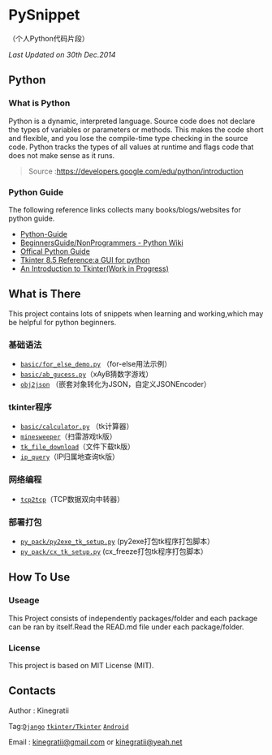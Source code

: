# PySnippet

（个人Python代码片段）

*Last Updated on 30th Dec.2014*

## Python

### What is Python

Python is a dynamic, interpreted language. Source code does not declare the types of variables or parameters or methods. This makes the code short and flexible, and you lose the compile-time type checking in the source code. Python tracks the types of all values at runtime and flags code that does not make sense as it runs. 

> Source :<https://developers.google.com/edu/python/introduction>

### Python Guide

The following reference links collects many books/blogs/websites for python guide.

* [Python-Guide](http://docs.python-guide.org/en/latest/intro/learning/)
* [BeginnersGuide/NonProgrammers - Python Wiki](https://wiki.python.org/moin/BeginnersGuide/NonProgrammers)
* [Offical Python Guide](https://docs.python.org/2/tutorial/index.html)
* [Tkinter 8.5 Reference:a GUI for python](http://www.nmt.edu/tcc/help/pubs/tkinter/)
* [An Introduction to Tkinter(Work in Progress)](http://effbot.org/tkinterbook/) 

## What is There

This project contains lots of snippets when learning and working,which may be helpful for python beginners.

### 基础语法

* [`basic/for_else_demo.py`](https://github.com/kinegratii/PySnippet/blob/master/basic/for_else_demo.py) （for-else用法示例）
* [`basic/ab_gucess.py`](https://github.com/kinegratii/PySnippet/blob/master/basic/ab_gucess.py)（xAyB猜数字游戏）
* [`obj2json`](https://github.com/kinegratii/PySnippet/tree/master/obj2json) （嵌套对象转化为JSON，自定义JSONEncoder）

### tkinter程序

* [`basic/calculator.py`](https://github.com/kinegratii/PySnippet/blob/master/basic/calculator.py) （tk计算器）
* [`minesweeper`](https://github.com/kinegratii/PySnippet/tree/master/minesweeper)（扫雷游戏tk版） 
* [`tk_file_download`](https://github.com/kinegratii/PySnippet/tree/master/tk_file_download)（文件下载tk版）
* [`ip_query`](https://github.com/kinegratii/PySnippet/tree/master/ip_query)（IP归属地查询tk版）
### 网络编程

* [`tcp2tcp`](https://github.com/kinegratii/PySnippet/tree/master/tcp2tcp)（TCP数据双向中转器）

### 部署打包

* [`py_pack/py2exe_tk_setup.py`](https://github.com/kinegratii/PySnippet/blob/master/py_pack/py2exe_tk_setup.py) (py2exe打包tk程序打包脚本）
* [`py_pack/cx_tk_setup.py`](https://github.com/kinegratii/PySnippet/blob/master/py_pack/cx_tk_setup.py) (cx_freeze打包tk程序打包脚本）
 
## How To Use

### Useage

This Project consists of independently packages/folder and each package can be ran by itself.Read the READ.md file under each package/folder.

### License

This project is based on MIT License (MIT).

## Contacts

Author : Kinegratii

Tag:[`Django`](https://www.djangoproject.com/) [`tkinter/Tkinter`](https://docs.python.org/2.7/library/tkinter.html) [`Android`](http://developer.android.com/) 

Email : <kinegratii@gmail.com> or <kinegratii@yeah.net>